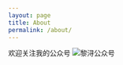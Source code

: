 ```yaml
---
layout: page
title: About
permalink: /about/
---
```


欢迎关注我的公众号
![黎浔公众号](http://7xort8.com1.z0.glb.clouddn.com/qrcode_for_gh_ef535afefa09_258.jpg)

